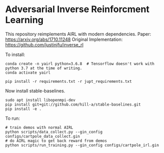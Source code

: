 # Adversarial Inverse Reinforcment Learning

This repository reimplements AIRL with modern dependencies.
Paper: https://arxiv.org/abs/1710.11248
Original Implementation: https://github.com/justinjfu/inverse_rl

To install:

```
conda create -n yairl python=3.6.8  # Tensorflow doesn't work with python 3.7 at the time of writing.
conda activate yairl

pip install -r requirements.txt -r jupt_requirements.txt
```

Now install stable-baselines.
```
sudo apt install libopenmpi-dev
pip install git+git://github.com/hill-a/stable-baselines.git
pip install -e .
```

To run:

```
# train demos with normal AIRL
python scripts/data_collect.py --gin_config configs/cartpole_data_collect.gin
# do AIRL magic to get back reward from demos
python scripts/run_training.py --gin_config configs/cartpole_irl.gin
```
